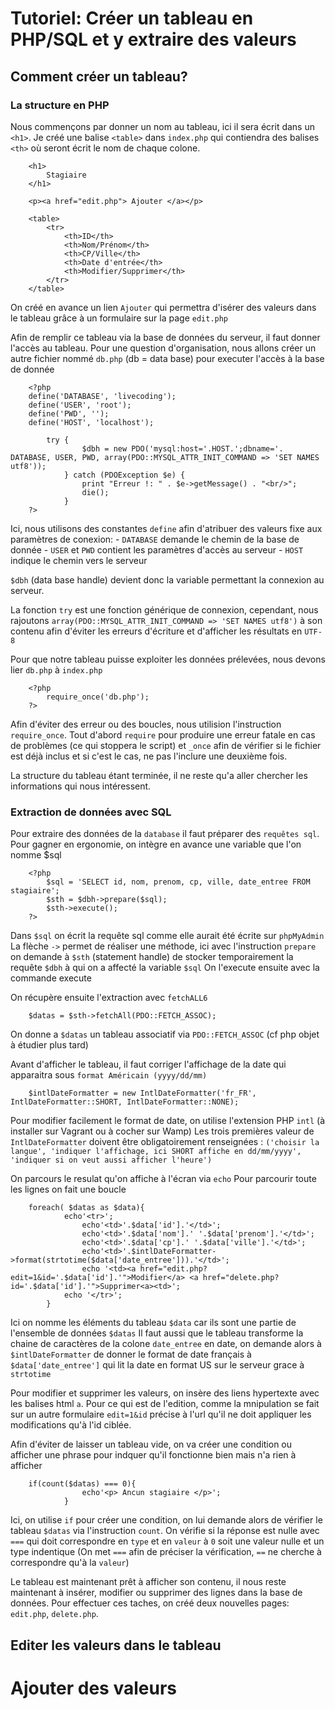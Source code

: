 # Tutoriel: Créer un tableau en PHP/SQL et y extraire des valeurs 

## Comment créer un tableau? 

### La structure en PHP 

Nous commençons par donner un nom au tableau, ici il sera écrit dans un ```<h1>```. Je créé une balise ```<table>``` dans ```index.php``` qui contiendra des balises ```<th>``` où seront écrit le nom de chaque colone.

```
    <h1>
        Stagiaire
    </h1>

    <p><a href="edit.php"> Ajouter </a></p>

    <table>
        <tr>
            <th>ID</th>
            <th>Nom/Prénom</th>
            <th>CP/Ville</th>
            <th>Date d'entrée</th>
            <th>Modifier/Supprimer</th>
        </tr>
    </table>

```

On créé en avance un lien ```Ajouter``` qui permettra d'isérer des valeurs dans le tableau grâce à un formulaire sur la page ```edit.php```

Afin de remplir ce tableau via la base de données du serveur, il faut donner l'accès au tableau. Pour une question d'organisation, nous allons créer un autre fichier nommé ```db.php``` (db = data base) pour executer l'accès à la base de donnée

```
    <?php
    define('DATABASE', 'livecoding');
    define('USER', 'root');
    define('PWD', '');
    define('HOST', 'localhost');

        try {
                $dbh = new PDO('mysql:host='.HOST.';dbname='. DATABASE, USER, PWD, array(PDO::MYSQL_ATTR_INIT_COMMAND => 'SET NAMES utf8'));
            } catch (PDOException $e) {
                print "Erreur !: " . $e->getMessage() . "<br/>";
                die();
            }
    ?>
```

Ici, nous utilisons des constantes ```define``` afin d'atribuer des valeurs fixe aux paramètres de conexion:
    - ```DATABASE``` demande le chemin de la base de donnée
    - ```USER``` et ```PWD``` contient les paramètres d'accès au serveur
    - ```HOST``` indique le chemin vers le serveur

```$dbh``` (data base handle) devient donc la variable permettant la connexion au serveur.

La fonction ```try``` est une fonction générique de connexion, cependant, nous rajoutons ```array(PDO::MYSQL_ATTR_INIT_COMMAND => 'SET NAMES utf8')``` à son contenu afin d'éviter les erreurs d'écriture et d'afficher les résultats en ```UTF-8```

Pour que notre tableau puisse exploiter les données prélevées, nous devons lier ```db.php``` à ```index.php```

```
    <?php
        require_once('db.php');
    ?>
```

Afin d'éviter des erreur ou des boucles, nous utilision l'instruction ```require_once```. Tout d'abord ```require``` pour produire une erreur fatale en cas de problèmes (ce qui stoppera le script) et ```_once``` afin de vérifier si le fichier est déjà inclus et si c'est le cas, ne pas l'inclure une deuxième fois.

La structure du tableau étant terminée, il ne reste qu'a aller chercher les informations qui nous intéressent.

### Extraction de données avec SQL

Pour extraire des données de la ```database``` il faut préparer des ```requêtes sql```.
Pour gagner en ergonomie, on intègre en avance une variable que l'on nomme $sql

```
    <?php
        $sql = 'SELECT id, nom, prenom, cp, ville, date_entree FROM stagiaire';
        $sth = $dbh->prepare($sql);
        $sth->execute();
    ?>
```

Dans ```$sql``` on écrit la requête sql comme elle aurait été écrite sur ```phpMyAdmin```
La flèche ```->``` permet de réaliser une méthode, ici avec l'instruction ```prepare``` on demande à ```$sth``` (statement handle) de stocker temporairement la requête ```$dbh``` à qui on a affecté la variable ```$sql```
On l'execute ensuite avec la commande execute

On récupère ensuite l'extraction avec ```fetchALL6```

```
    $datas = $sth->fetchAll(PDO::FETCH_ASSOC);
```

On donne a ```$datas``` un tableau associatif via ```PDO::FETCH_ASSOC``` (cf php objet à étudier plus tard)

Avant d'afficher le tableau, il faut corriger l'affichage de la date qui apparaitra sous ```format Américain (yyyy/dd/mm)```

```
    $intlDateFormatter = new IntlDateFormatter('fr_FR', IntlDateFormatter::SHORT, IntlDateFormatter::NONE);
```

Pour modifier facilement le format de date, on utilise l'extension PHP ```intl``` (à installer sur Vagrant ou à cocher sur Wamp)
Les trois premières valeur de ```IntlDateFormatter``` doivent être obligatoirement renseignées : ```('choisir la langue', 'indiquer l'affichage, ici SHORT affiche en dd/mm/yyyy', 'indiquer si on veut aussi afficher l'heure')```

On parcours le resulat qu'on affiche à l'écran via ```echo```
Pour parcourir toute les lignes on fait une boucle

```
    foreach( $datas as $data){
            echo'<tr>';
                echo'<td>'.$data['id'].'</td>';
                echo'<td>'.$data['nom'].' '.$data['prenom'].'</td>';
                echo'<td>'.$data['cp'].' '.$data['ville'].'</td>';
                echo'<td>'.$intlDateFormatter->format(strtotime($data['date_entree'])).'</td>';
                echo '<td><a href="edit.php?edit=1&id='.$data['id'].'">Modifier</a> <a href="delete.php?id='.$data['id'].'">Supprimer<a><td>';
            echo '</tr>';
        }
```

Ici on nomme les éléments du tableau ```$data``` car ils sont une partie de l'ensemble de données ```$datas```
Il faut aussi que le tableau transforme la chaine de caractères de la colone ```date_entree``` en date, on demande alors  à ```$intlDateFormatter``` de donner le format de date français à ```$data['date_entree']``` qui lit la date en format US sur le serveur grace à ```strtotime```

Pour modifier et supprimer les valeurs, on insère des liens hypertexte avec les balises html ```a```. Pour ce qui est de l'edition, comme la mnipulation se fait sur un autre formulaire ```edit=1&id``` précise à l'url qu'il ne doit appliquer les modifications qu'à l'id ciblée.

Afin d'éviter de laisser un tableau vide, on va créer une condition ou afficher une phrase pour indquer qu'il fonctionne bien mais n'a rien à afficher

```
    if(count($datas) === 0){
                echo'<p> Ancun stagiaire </p>';
            }
```

Ici, on utilise ```if``` pour créer une condition, on lui demande alors de vérifier le tableau ```$datas``` via l'instruction ```count```. On vérifie si la réponse est nulle avec ```===``` qui doit correspondre en ```type``` et en ```valeur``` à ```0``` soit une valeur nulle et un type indentique (On met ```===``` afin de préciser la vérification, ```==``` ne cherche à correspondre qu'à la ```valeur```)

Le tableau est maintenant prêt à afficher son contenu, il nous reste maintenant à insérer, modifier ou supprimer des lignes dans la base de données. Pour effectuer ces taches, on créé deux nouvelles pages: ```edit.php```, ```delete.php```.

## Editer les valeurs dans le tableau

# Ajouter des valeurs